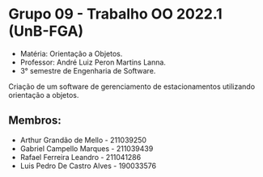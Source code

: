 # Grupo 09 - Trabalho OO 2022.1 (UnB-FGA)

* Matéria: Orientação a Objetos.
* Professor: André Luiz Peron Martins Lanna.
* 3° semestre de Engenharia de Software.

Criação de um software de gerenciamento de estacionamentos utilizando orientação a objetos.

## Membros:
* Arthur Grandão de Mello - 211039250
* Gabriel Campello Marques - 211039439
* Rafael Ferreira Leandro - 211041286
* Luis Pedro De Castro Alves - 190033576
